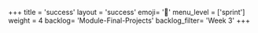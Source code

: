 +++
title = 'success'
layout = 'success'
emoji= '📝'
menu_level = ['sprint']
weight = 4
backlog= 'Module-Final-Projects'
backlog_filter= 'Week 3'
+++



